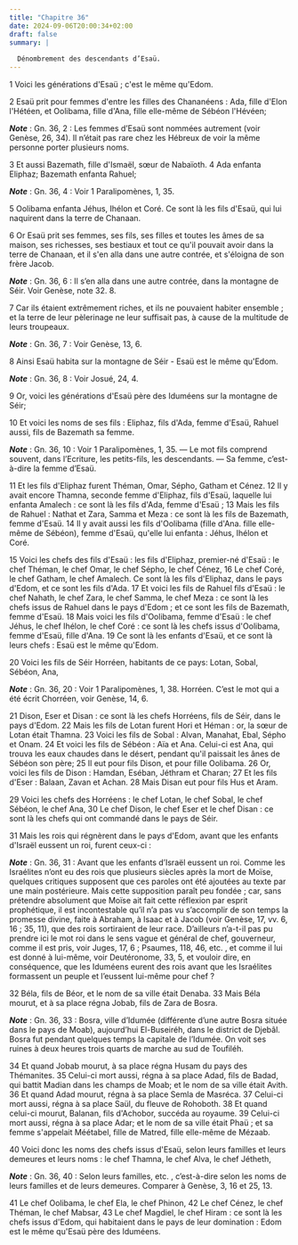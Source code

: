 ```yaml
---
title: "Chapitre 36"
date: 2024-09-06T20:00:34+02:00
draft: false
summary: |
  
  Dénombrement des descendants d’Esaü.
---
```



1 Voici les générations d'Esaü ; c'est le même qu'Edom.


2 Esaü prit pour femmes d'entre les filles des Chananéens : Ada, fille d'Elon l'Hétéen, et Oolibama, fille d'Ana, fille elle-même de Sébéon l'Hévéen;

***Note*** :  Gn. 36, 2 : Les femmes d’Esaü sont nommées autrement (voir Genèse, 26, 34). Il n’était pas rare chez les Hébreux de voir la même personne porter plusieurs noms.

3 Et aussi Bazemath, fille d'Ismaël, sœur de Nabaïoth. 4 Ada enfanta Eliphaz; Bazemath enfanta Rahuel;

***Note*** :  Gn. 36, 4 : Voir 1 Paralipomènes, 1, 35.

5 Oolibama enfanta Jéhus, Ihélon et Coré. Ce sont là les fils d'Esaü, qui lui naquirent dans la terre de Chanaan.


6 Or Esaü prit ses femmes, ses fils, ses filles et toutes les âmes de sa maison, ses richesses, ses bestiaux et tout ce qu'il pouvait avoir dans la terre de Chanaan, et il s'en alla dans une autre contrée, et s'éloigna de son frère Jacob.

***Note*** :  Gn. 36, 6 : Il s’en alla dans une autre contrée, dans la montagne de Séir. Voir Genèse, note 32. 8.

7 Car ils étaient extrêmement riches, et ils ne pouvaient habiter ensemble ; et la terre de leur pèlerinage ne leur suffisait pas, à cause de la multitude de leurs troupeaux.

***Note*** :  Gn. 36, 7 : Voir Genèse, 13, 6.

8 Ainsi Esaü habita sur la montagne de Séir - Esaü est le même qu'Edom.

***Note*** :  Gn. 36, 8 : Voir Josué, 24, 4.


9 Or, voici les générations d'Esaü père des Iduméens sur la montagne de Séir;


10 Et voici les noms de ses fils : Eliphaz, fils d'Ada, femme d'Esaü, Rahuel aussi, fils de Bazemath sa femme.

***Note*** :  Gn. 36, 10 : Voir 1 Paralipomènes, 1, 35. ― Le mot fils comprend souvent, dans l’Ecriture, les petits-fils, les descendants. ― Sa femme, c’est-à-dire la femme d’Esaü.

11 Et les fils d'Eliphaz furent Théman, Omar, Sépho, Gatham et Cénez. 12 Il y avait encore Thamna, seconde femme d'Eliphaz, fils d'Esaü, laquelle lui enfanta Amalech : ce sont là les fils d'Ada, femme d'Esaü ; 13 Mais les fils de Rahuel : Nathat et Zara, Samma et Meza : ce sont là les fils de Bazemath, femme d'Esaü. 14 Il y avait aussi les fils d'Oolibama (fille d'Ana. fille elle-même de Sébéon), femme d'Esaü, qu'elle lui enfanta : Jéhus, Ihélon et Coré.


15 Voici les chefs des fils d'Esaü : les fils d'Eliphaz, premier-né d'Esaü : le chef Théman, le chef Omar, le chef Sépho, le chef Cénez, 16 Le chef Coré, le chef Gatham, le chef Amalech. Ce sont là les fils d'Eliphaz, dans le pays d'Edom, et ce sont les fils d'Ada. 17 Et voici les fils de Rahuel fils d'Esaü : le chef Nahath, le chef Zara, le chef Samma, le chef Meza : ce sont là les chefs issus de Rahuel dans le pays d'Edom ; et ce sont les fils de Bazemath, femme d'Esaü. 18 Mais voici les fils d'Oolibama, femme d'Esaü : le chef Jéhus, le chef Ihélon, le chef Coré : ce sont là les chefs issus d'Oolibama, femme d'Esaü, fille d'Ana. 19 Ce sont là les enfants d'Esaü, et ce sont là leurs chefs : Esaü est le même qu'Edom.


20 Voici les fils de Séir Horréen, habitants de ce pays: Lotan, Sobal, Sébéon, Ana,

***Note*** :  Gn. 36, 20 : Voir 1 Paralipomènes, 1, 38. Horréen. C’est le mot qui a été écrit Chorréen, voir Genèse, 14, 6.

21 Dison, Eser et Disan : ce sont là les chefs Horréens, fils de Séir, dans le pays d'Edom. 22 Mais les fils de Lotan furent Hori et Héman : or, la sœur de Lotan était Thamna. 23 Voici les fils de Sobal : Alvan, Manahat, Ebal, Sépho et Onam. 24 Et voici les fils de Sébéon : Aïa et Ana. Celui-ci est Ana, qui trouva les eaux chaudes dans le désert, pendant qu'il paissait les ânes de Sébéon son père; 25 Il eut pour fils Dison, et pour fille Oolibama. 26 Or, voici les fils de Dison : Hamdan, Eséban, Jéthram et Charan; 27 Et les fils d'Eser : Balaan, Zavan et Achan. 28 Mais Disan eut pour fils Hus et Aram.


29 Voici les chefs des Horréens : le chef Lotan, le chef Sobal, le chef Sébéon, le chef Ana, 30 Le chef Dison, le chef Eser et le chef Disan : ce sont là les chefs qui ont commandé dans le pays de Séir.


31 Mais les rois qui régnèrent dans le pays d'Edom, avant que les enfants d'Israël eussent un roi, furent ceux-ci :

***Note*** :  Gn. 36, 31 : Avant que les enfants d’Israël eussent un roi. Comme les Israélites n’ont eu des rois que plusieurs siècles après la mort de Moïse, quelques critiques supposent que ces paroles ont été ajoutées au texte par une main postérieure. Mais cette supposition paraît peu fondée ; car, sans prétendre absolument que Moïse ait fait cette réflexion par esprit prophétique, il est incontestable qu’il n’a pas vu s’accomplir de son temps la promesse divine, faite à Abraham, à Isaac et à Jacob (voir Genèse, 17, vv. 6, 16 ; 35, 11), que des rois sortiraient de leur race. D’ailleurs n’a-t-il pas pu prendre ici le mot roi dans le sens vague et général de chef, gouverneur, comme il est pris, voir Juges, 17, 6 ; Psaumes, 118, 46, etc. , et comme il lui est donné à lui-même, voir Deutéronome, 33, 5, et vouloir dire, en conséquence, que les Iduméens eurent des rois avant que les Israélites formassent un peuple et l’eussent lui-même pour chef ?

32 Béla, fils de Béor, et le nom de sa ville était Denaba. 33 Mais Béla mourut, et à sa place régna Jobab, fils de Zara de Bosra.

***Note*** :  Gn. 36, 33 : Bosra, ville d’Idumée (différente d’une autre Bosra située dans le pays de Moab), aujourd’hui El-Buseiréh, dans le district de Djebâl. Bosra fut pendant quelques temps la capitale de l’Idumée. On voit ses ruines à deux heures trois quarts de marche au sud de Toufiléh.

34 Et quand Jobab mourut, à sa place régna Husam du pays des Thémanites. 35 Celui-ci mort aussi, régna à sa place Adad, fils de Badad, qui battit Madian dans les champs de Moab; et le nom de sa ville était Avith. 36 Et quand Adad mourut, régna à sa place Semla de Masréca. 37 Celui-ci mort aussi, régna à sa place Saül, du fleuve de Rohoboth. 38 Et quand celui-ci mourut, Balanan, fils d'Achobor, succéda au royaume. 39 Celui-ci mort aussi, régna à sa place Adar; et le nom de sa ville était Phaü ; et sa femme s'appelait Méétabel, fille de Matred, fille elle-même de Mézaab.


40 Voici donc les noms des chefs issus d'Esaü, selon leurs familles et leurs demeures et leurs noms : le chef Thamna, le chef Alva, le chef Jétheth,

***Note*** :  Gn. 36, 40 : Selon leurs familles, etc. , c’est-à-dire selon les noms de leurs familles et de leurs demeures. Comparer à Genèse, 3, 16 et 25, 13.

41 Le chef Oolibama, le chef Ela, le chef Phinon, 42 Le chef Cénez, le chef Théman, le chef Mabsar, 43 Le chef Magdiel, le chef Hiram : ce sont là les chefs issus d'Edom, qui habitaient dans le pays de leur domination : Edom est le même qu'Esaü père des Iduméens.

